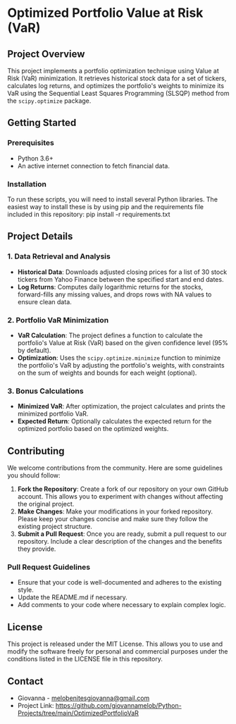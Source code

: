 # Optimized Portfolio Value at Risk (VaR)

## Project Overview
This project implements a portfolio optimization technique using Value at Risk (VaR) minimization. It retrieves historical stock data for a set of tickers, calculates log returns, and optimizes the portfolio's weights to minimize its VaR using the Sequential Least Squares Programming (SLSQP) method from the `scipy.optimize` package.

## Getting Started

### Prerequisites
- Python 3.6+
- An active internet connection to fetch financial data.

### Installation
To run these scripts, you will need to install several Python libraries. The easiest way to install these is by using pip and the requirements file included in this repository:
pip install -r requirements.txt

## Project Details

### 1. Data Retrieval and Analysis
- **Historical Data**: Downloads adjusted closing prices for a list of 30 stock tickers from Yahoo Finance between the specified start and end dates.
- **Log Returns**: Computes daily logarithmic returns for the stocks, forward-fills any missing values, and drops rows with NA values to ensure clean data.

### 2. Portfolio VaR Minimization
- **VaR Calculation**: The project defines a function to calculate the portfolio's Value at Risk (VaR) based on the given confidence level (95% by default).
- **Optimization**: Uses the `scipy.optimize.minimize` function to minimize the portfolio's VaR by adjusting the portfolio's weights, with constraints on the sum of weights and bounds for each weight (optional).

### 3. Bonus Calculations
- **Minimized VaR**: After optimization, the project calculates and prints the minimized portfolio VaR.
- **Expected Return**: Optionally calculates the expected return for the optimized portfolio based on the optimized weights.

## Contributing
We welcome contributions from the community. Here are some guidelines you should follow:

1. **Fork the Repository**: Create a fork of our repository on your own GitHub account. This allows you to experiment with changes without affecting the original project.
2. **Make Changes**: Make your modifications in your forked repository. Please keep your changes concise and make sure they follow the existing project structure.
3. **Submit a Pull Request**: Once you are ready, submit a pull request to our repository. Include a clear description of the changes and the benefits they provide.

### Pull Request Guidelines
- Ensure that your code is well-documented and adheres to the existing style.
- Update the README.md if necessary.
- Add comments to your code where necessary to explain complex logic.

## License
This project is released under the MIT License. This allows you to use and modify the software freely for personal and commercial purposes under the conditions listed in the LICENSE file in this repository.

## Contact
- Giovanna  - melobenitesgiovanna@gmail.com
- Project Link: https://github.com/giovannamelob/Python-Projects/tree/main/OptimizedPortfolioVaR
